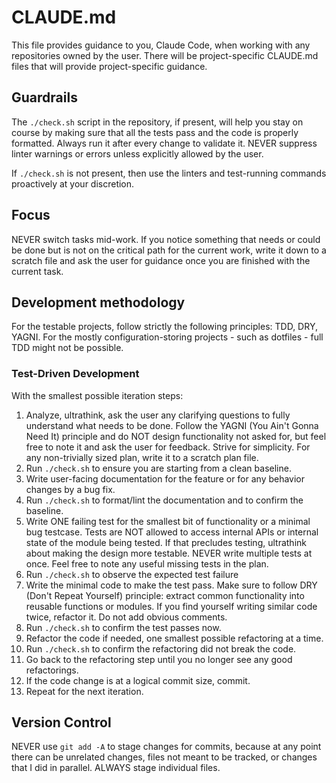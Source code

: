 # CLAUDE.md

This file provides guidance to you, Claude Code, when working with any
repositories owned by the user. There will be project-specific CLAUDE.md files
that will provide project-specific guidance.

## Guardrails

The `./check.sh` script in the repository, if present, will help you stay on
course by making sure that all the tests pass and the code is properly
formatted. Always run it after every change to validate it. NEVER suppress
linter warnings or errors unless explicitly allowed by the user.

If `./check.sh` is not present, then use the linters and test-running commands
proactively at your discretion.

## Focus

NEVER switch tasks mid-work. If you notice something that needs or could be done
but is not on the critical path for the current work, write it down to a scratch
file and ask the user for guidance once you are finished with the current task.

## Development methodology

For the testable projects, follow strictly the following principles: TDD, DRY,
YAGNI. For the mostly configuration-storing projects - such as dotfiles - full
TDD might not be possible.

### Test-Driven Development

With the smallest possible iteration steps:

1. Analyze, ultrathink, ask the user any clarifying questions to fully
   understand what needs to be done. Follow the YAGNI (You Ain't Gonna Need It)
   principle and do NOT design functionality not asked for, but feel free to
   note it and ask the user for feedback. Strive for simplicity. For any
   non-trivially sized plan, write it to a scratch plan file.
1. Run `./check.sh` to ensure you are starting from a clean baseline.
1. Write user-facing documentation for the feature or for any behavior changes
   by a bug fix.
1. Run `./check.sh` to format/lint the documentation and to confirm the
   baseline.
1. Write ONE failing test for the smallest bit of functionality or a minimal bug
   testcase. Tests are NOT allowed to access internal APIs or internal state of
   the module being tested. If that precludes testing, ultrathink about making
   the design more testable. NEVER write multiple tests at once. Feel free to
   note any useful missing tests in the plan.
1. Run `./check.sh` to observe the expected test failure
1. Write the minimal code to make the test pass. Make sure to follow DRY (Don't
   Repeat Yourself) principle: extract common functionality into reusable
   functions or modules. If you find yourself writing similar code twice,
   refactor it. Do not add obvious comments.
1. Run `./check.sh` to confirm the test passes now.
1. Refactor the code if needed, one smallest possible refactoring at a time.
1. Run `./check.sh` to confirm the refactoring did not break the code.
1. Go back to the refactoring step until you no longer see any good
   refactorings.
1. If the code change is at a logical commit size, commit.
1. Repeat for the next iteration.

## Version Control

NEVER use `git add -A` to stage changes for commits, because at any point there
can be unrelated changes, files not meant to be tracked, or changes that I did
in parallel. ALWAYS stage individual files.
